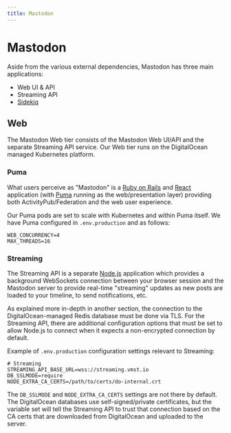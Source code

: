 ```yaml
---
title: Mastodon
---
```


# Mastodon

Aside from the various external dependencies, Mastodon has three main applications:

- Web UI & API
- Streaming API
- [Sidekiq](/infrastructure/sidekiq)

## Web

The Mastodon Web tier consists of the Mastodon Web UI/API and the separate Streaming API service.
Our Web tier runs on the DigitalOcean managed Kubernetes platform.

### Puma

What users perceive as "Mastodon" is a [Ruby on Rails](https://rubyonrails.org) and [React](https://react.dev) application (with [Puma](https://puma.io) running as the web/presentation layer) providing both ActivityPub/Federation and the web user experience.

Our Puma pods are set to scale with Kubernetes and within Puma itself. We have Puma configured in `.env.production` and as follows:

```text
WEB_CONCURRENCY=4
MAX_THREADS=16
```

### Streaming

The Streaming API is a separate [Node.js](https://nodejs.org/en/) application which provides a background WebSockets connection between your browser session and the Mastodon server to provide real-time "streaming" updates as new posts are loaded to your timeline, to send notifications, etc.

As explained more in-depth in another section, the connection to the DigitalOcean-managed Redis database must be done via TLS.
For the Streaming API, there are additional configuration options that must be set to allow Node.js to connect when it expects a non-encrypted connection by default.

Example of `.env.production` configuration settings relevant to Streaming:

```text
# Streaming
STREAMING_API_BASE_URL=wss://streaming.vmst.io
DB_SSLMODE=require
NODE_EXTRA_CA_CERTS=/path/to/certs/do-internal.crt
```

The `DB_SSLMODE` and `NODE_EXTRA_CA_CERTS` settings are not there by default.
The DigitalOcean databases use self-signed/private certificates, but the variable set will tell the Streaming API to trust that connection based on the CA certs that are downloaded from DigitalOcean and uploaded to the server.

